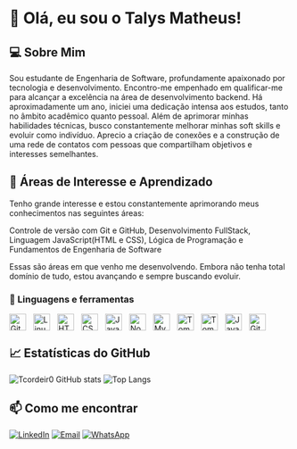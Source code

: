 # 👋 Olá, eu sou o Talys Matheus!

## 💻 Sobre Mim
Sou estudante de Engenharia de Software, profundamente apaixonado por tecnologia e desenvolvimento. Encontro-me empenhado em qualificar-me para alcançar a excelência na área de desenvolvimento backend. Há aproximadamente um ano, iniciei uma dedicação intensa aos estudos, tanto no âmbito acadêmico quanto pessoal. Além de aprimorar minhas habilidades técnicas, busco constantemente melhorar minhas soft skills e evoluir como indivíduo. Aprecio a criação de conexões e a construção de uma rede de contatos com pessoas que compartilham objetivos e interesses semelhantes.

## 🚀 Áreas de Interesse e Aprendizado
Tenho grande interesse e estou constantemente aprimorando meus conhecimentos nas seguintes áreas:

Controle de versão com Git e GitHub, 
Desenvolvimento FullStack, 
Linguagem JavaScript(HTML e CSS), 
Lógica de Programação e Fundamentos de Engenharia de Software 

Essas são áreas em que venho me desenvolvendo. Embora não tenha total 
domínio de tudo, estou avançando e sempre buscando evoluir.

### 🧰 Linguagens e ferramentas

<img align="left" alt="Git" width="30px" style="padding-right:10px;" src="https://cdn.jsdelivr.net/gh/devicons/devicon/icons/git/git-original.svg" />
<img align="left" alt="Linux" width="30px" style="padding-right:10px;" src="https://cdn.jsdelivr.net/gh/devicons/devicon/icons/linux/linux-original.svg" />
<img align="left" alt="HTML" width="30px" style="padding-right:10px;" src="https://cdn.jsdelivr.net/gh/devicons/devicon/icons/html5/html5-plain.svg" />
<img align="left" alt="CSS" width="30px" style="padding-right:10px;" src="https://cdn.jsdelivr.net/gh/devicons/devicon/icons/css3/css3-plain.svg" />
<img align="left" alt="JavaScript" width="30px" style="padding-right:10px;" src="https://cdn.jsdelivr.net/gh/devicons/devicon/icons/javascript/javascript-plain.svg" />
<img align="left" alt="NodeJS" width="30px" style="padding-right:10px;" src="https://cdn.jsdelivr.net/gh/devicons/devicon/icons/nodejs/nodejs-original.svg" />
<img align="left" alt="MySql" width="30px" style="padding-right:10px;" src="https://cdn.jsdelivr.net/gh/devicons/devicon@latest/icons/mysql/mysql-original-wordmark.svg" />
<img align="left" alt="TomCat" width="30px" style="padding-right:10px;" <img src="https://cdn.jsdelivr.net/gh/devicons/devicon@latest/icons/tomcat/tomcat-original-wordmark.svg" />
<img align="left" alt="TomCat" width="30px" style="padding-right:10px;" <img src="https://cdn.jsdelivr.net/gh/devicons/devicon@latest/icons/github/github-original-wordmark.svg" />      
<img align="left" alt="Java" width="30px" style="padding-right:10px;" src="https://cdn.jsdelivr.net/gh/devicons/devicon@latest/icons/java/java-original.svg" />
<img align="left" alt="GitHub" width="30px" style="padding-right:10px;" src="https://cdn.jsdelivr.net/gh/devicons/devicon@latest/icons/github/github-original.svg" />
<br />

#

## 📈 Estatísticas do GitHub

![Tcordeir0 GitHub stats](https://github-readme-stats.vercel.app/api?username=Tcordeir0&show_icons=true&theme=radical)
![Top Langs](https://github-readme-stats.vercel.app/api/top-langs/?username=Tcordeir0&layout=compact&theme=radical)

## 📫 Como me encontrar

[![LinkedIn](https://img.shields.io/badge/LinkedIn-0077B5?style=for-the-badge&logo=linkedin&logoColor=white)](https://www.linkedin.com/in/talys-matheus-c-silva-b04aa42a7/)
[![Email](https://img.shields.io/badge/Email-talysmatheus12@gmail.com-D14836?style=for-the-badge&logo=gmail&logoColor=white)](https://mail.google.com/mail/u/4/#inbox)
[![WhatsApp](https://img.shields.io/badge/WhatsApp-25D366?style=for-the-badge&logo=whatsapp&logoColor=white)](https://wa.me/5564999727955)
